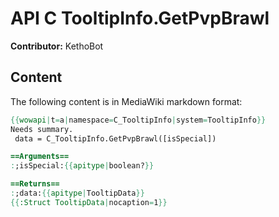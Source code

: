 # API C TooltipInfo.GetPvpBrawl

**Contributor:** KethoBot

## Content

The following content is in MediaWiki markdown format:

```mediawiki
{{wowapi|t=a|namespace=C_TooltipInfo|system=TooltipInfo}}
Needs summary.
 data = C_TooltipInfo.GetPvpBrawl([isSpecial])

==Arguments==
:;isSpecial:{{apitype|boolean?}}

==Returns==
:;data:{{apitype|TooltipData}}
{{:Struct TooltipData|nocaption=1}}
```